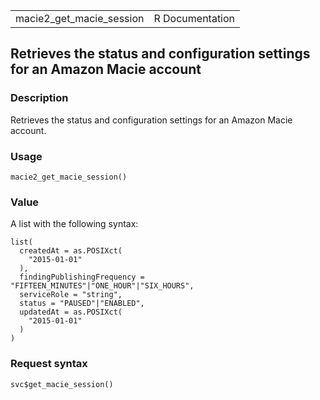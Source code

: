 <table style="width: 100%;">
<tbody>
<tr class="odd">
<td>macie2_get_macie_session</td>
<td style="text-align: right;">R Documentation</td>
</tr>
</tbody>
</table>

## Retrieves the status and configuration settings for an Amazon Macie account

### Description

Retrieves the status and configuration settings for an Amazon Macie
account.

### Usage

    macie2_get_macie_session()

### Value

A list with the following syntax:

    list(
      createdAt = as.POSIXct(
        "2015-01-01"
      ),
      findingPublishingFrequency = "FIFTEEN_MINUTES"|"ONE_HOUR"|"SIX_HOURS",
      serviceRole = "string",
      status = "PAUSED"|"ENABLED",
      updatedAt = as.POSIXct(
        "2015-01-01"
      )
    )

### Request syntax

    svc$get_macie_session()
